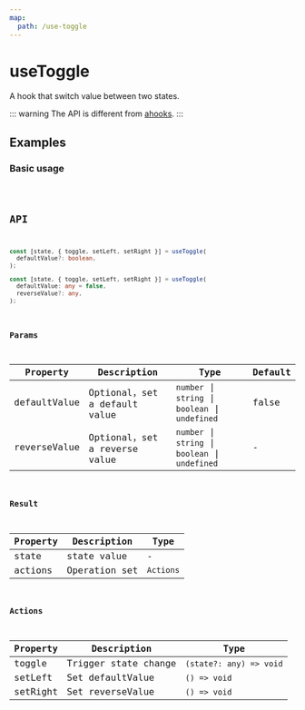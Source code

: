 ```yaml
---
map:
  path: /use-toggle
---
```


# useToggle

A hook that switch value between two states.

::: warning
The API is different from [ahooks](https://ahooks.js.org/hooks/state/use-toggle).
:::

## Examples

### Basic usage

<demo src="./demo/demo.vue"
  language="vue"
  title="Basic usage"
  desc="click the button, look at the value.">
</demo>

<code src="./demo/demo1.tsx" />

## API

```typescript
const [state, { toggle, setLeft, setRight }] = useToggle(
  defaultValue?: boolean,
);

const [state, { toggle, setLeft, setRight }] = useToggle(
  defaultValue: any = false,
  reverseValue?: any,
);
```

### Params

| Property     | Description                   | Type                                             | Default |
| ------------ | ----------------------------- | ------------------------------------------------ | ------- |
| defaultValue | Optional，set a default value | `number` \| `string` \| `boolean` \| `undefined` | false   |
| reverseValue | Optional，set a reverse value | `number` \| `string` \| `boolean` \| `undefined` | -       |

### Result

| Property | Description   | Type      |
| -------- | ------------- | --------- |
| state    | state value   | -         |
| actions  | Operation set | `Actions` |

### Actions

| Property | Description          | Type                    |
| -------- | -------------------- | ----------------------- |
| toggle   | Trigger state change | `(state?: any) => void` |
| setLeft  | Set defaultValue     | `() => void`            |
| setRight | Set reverseValue     | `() => void`            |
